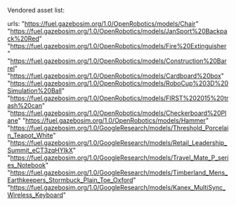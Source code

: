 Vendored asset list:

urls:
  "https://fuel.gazebosim.org/1.0/OpenRobotics/models/Chair"
  "https://fuel.gazebosim.org/1.0/OpenRobotics/models/JanSport%20Backpack%20Red"
  "https://fuel.gazebosim.org/1.0/OpenRobotics/models/Fire%20Extinguisher"
  "https://fuel.gazebosim.org/1.0/OpenRobotics/models/Construction%20Barrel"
  "https://fuel.gazebosim.org/1.0/OpenRobotics/models/Cardboard%20box"
  "https://fuel.gazebosim.org/1.0/OpenRobotics/models/RoboCup%203D%20Simulation%20Ball"
  "https://fuel.gazebosim.org/1.0/OpenRobotics/models/FIRST%202015%20trash%20can"
  "https://fuel.gazebosim.org/1.0/OpenRobotics/models/Checkerboard%20Plane"
  "https://fuel.gazebosim.org/1.0/OpenRobotics/models/Hammer"
  "https://fuel.gazebosim.org/1.0/GoogleResearch/models/Threshold_Porcelain_Teapot_White"
  "https://fuel.gazebosim.org/1.0/GoogleResearch/models/Retail_Leadership_Summit_eCT3zqHYIkX"
  "https://fuel.gazebosim.org/1.0/GoogleResearch/models/Travel_Mate_P_series_Notebook"
  "https://fuel.gazebosim.org/1.0/GoogleResearch/models/Timberland_Mens_Earthkeepers_Stormbuck_Plain_Toe_Oxford"
  "https://fuel.gazebosim.org/1.0/GoogleResearch/models/Kanex_MultiSync_Wireless_Keyboard"

